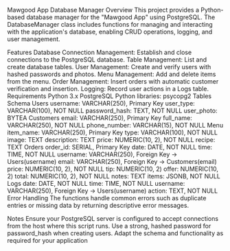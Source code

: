 Mawgood App Database Manager
Overview
This project provides a Python-based database manager for the "Mawgood App" using PostgreSQL. The DatabaseManager class includes functions for managing and interacting with the application's database, enabling CRUD operations, logging, and user management.

Features
Database Connection Management: Establish and close connections to the PostgreSQL database.
Table Management: List and create database tables.
User Management: Create and verify users with hashed passwords and photos.
Menu Management: Add and delete items from the menu.
Order Management: Insert orders with automatic customer verification and insertion.
Logging: Record user actions in a Logs table.
Requirements
Python 3.x
PostgreSQL
Python libraries:
psycopg2
Tables Schema
Users
username: VARCHAR(250), Primary Key
user_type: VARCHAR(100), NOT NULL
password_hash: TEXT, NOT NULL
user_photo: BYTEA
Customers
email: VARCHAR(250), Primary Key
full_name: VARCHAR(250), NOT NULL
phone_number: VARCHAR(15), NOT NULL
Menu
item_name: VARCHAR(250), Primary Key
type: VARCHAR(100), NOT NULL
image: TEXT
description: TEXT
price: NUMERIC(10, 2), NOT NULL
recipe: TEXT
Orders
order_id: SERIAL, Primary Key
date: DATE, NOT NULL
time: TIME, NOT NULL
username: VARCHAR(250), Foreign Key → Users(username)
email: VARCHAR(250), Foreign Key → Customers(email)
price: NUMERIC(10, 2), NOT NULL
tip: NUMERIC(10, 2)
offer: NUMERIC(10, 2)
total: NUMERIC(10, 2), NOT NULL
notes: TEXT
items: JSONB, NOT NULL
Logs
date: DATE, NOT NULL
time: TIME, NOT NULL
username: VARCHAR(250), Foreign Key → Users(username)
action: TEXT, NOT NULL
Error Handling
The functions handle common errors such as duplicate entries or missing data by returning descriptive error messages.

Notes
Ensure your PostgreSQL server is configured to accept connections from the host where this script runs.
Use a strong, hashed password for password_hash when creating users.
Adapt the schema and functionality as required for your application
